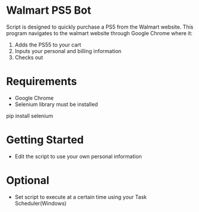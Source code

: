 # Walmart PS5 Bot
Script is designed to quickly purchase a PS5 from the Walmart website.
This program navigates to the walmart website through Google Chrome where it:
  1. Adds the PS55 to your cart
  2. Inputs your personal and billing information
  3. Checks out

# Requirements
  * Google Chrome
  * Selenium library must be installed
  
  pip install selenium

# Getting Started
  * Edit the script to use your own personal information
  
 # Optional
  * Set script to execute at a certain time using your Task Scheduler(Windows)
